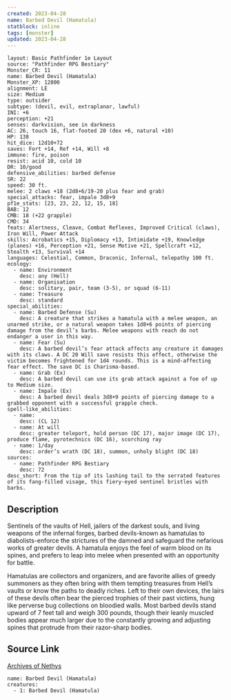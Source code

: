 ```yaml
---
created: 2023-04-28
name: Barbed Devil (Hamatula)
statblock: inline
tags: [monster]
updated: 2023-04-28
---
```

```statblock
layout: Basic Pathfinder 1e Layout
source: "Pathfinder RPG Bestiary"
Monster_CR: 11
name: Barbed Devil (Hamatula)
Monster_XP: 12800
alignment: LE
size: Medium
type: outsider
subtype: (devil, evil, extraplanar, lawful)
INI: +6
perception: +21
senses: darkvision, see in darkness
AC: 26, touch 16, flat-footed 20 (dex +6, natural +10)
HP: 138
hit_dice: 12d10+72
saves: Fort +14, Ref +14, Will +8
immune: fire, poison
resist: acid 10, cold 10
DR: 10/good
defensive_abilities: barbed defense
SR: 22
speed: 30 ft.
melee: 2 claws +18 (2d8+6/19-20 plus fear and grab)
special_attacks: fear, impale 3d8+9
pf1e_stats: [23, 23, 22, 12, 15, 18]
BAB: 12
CMB: 18 (+22 grapple)
CMD: 34
feats: Alertness, Cleave, Combat Reflexes, Improved Critical (claws), Iron Will, Power Attack
skills: Acrobatics +15, Diplomacy +13, Intimidate +19, Knowledge (planes) +16, Perception +21, Sense Motive +21, Spellcraft +12, Stealth +13, Survival +14
languages: Celestial, Common, Draconic, Infernal, telepathy 100 ft.
ecology:
  - name: Environment
    desc: any (Hell)
  - name: Organisation
    desc: solitary, pair, team (3-5), or squad (6-11)
  - name: Treasure
    desc: standard
special_abilities:
  - name: Barbed Defense (Su)
    desc: A creature that strikes a hamatula with a melee weapon, an unarmed strike, or a natural weapon takes 1d8+6 points of piercing damage from the devil’s barbs. Melee weapons with reach do not endanger a user in this way.
  - name: Fear (Su)
    desc: A barbed devil’s fear attack affects any creature it damages with its claws. A DC 20 Will save resists this effect, otherwise the victim becomes frightened for 1d4 rounds. This is a mind-affecting fear effect. The save DC is Charisma-based.
  - name: Grab (Ex)
    desc: A barbed devil can use its grab attack against a foe of up to Medium size.
  - name: Impale (Ex)
    desc: A barbed devil deals 3d8+9 points of piercing damage to a grabbed opponent with a successful grapple check.
spell-like_abilities:
  - name:
    desc: (CL 12)
  - name: At will
    desc: greater teleport, hold person (DC 17), major image (DC 17), produce flame, pyrotechnics (DC 16), scorching ray
  - name: 1/day
    desc: order’s wrath (DC 18), summon, unholy blight (DC 18)
sources:
  - name: Pathfinder RPG Bestiary
    desc: 72
desc_short: From the tip of its lashing tail to the serrated features of its fang-filled visage, this fiery-eyed sentinel bristles with barbs.
```
## Description
Sentinels of the vaults of Hell, jailers of the darkest souls, and living weapons of the infernal forges, barbed devils-known as hamatulas to diabolists-enforce the strictures of the damned and safeguard the nefarious works of greater devils. A hamatula enjoys the feel of warm blood on its spines, and prefers to leap into melee when presented with an opportunity for battle.

Hamatulas are collectors and organizers, and are favorite allies of greedy summoners as they often bring with them tempting treasures from Hell’s vaults or know the paths to deadly riches. Left to their own devices, the lairs of these devils often bear the pierced trophies of their past victims, hung like perverse bug collections on bloodied walls. Most barbed devils stand upward of 7 feet tall and weigh 300 pounds, though their leanly muscled bodies appear much larger due to the constantly growing and adjusting spines that protrude from their razor-sharp bodies.
## Source Link
[Archives of Nethys](https://aonprd.com/MonsterDisplay.aspx?ItemName=Barbed%20Devil%20(Hamatula))
```encounter-table
name: Barbed Devil (Hamatula)
creatures:
  - 1: Barbed Devil (Hamatula)
```
